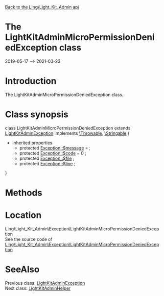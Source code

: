 [Back to the Ling/Light_Kit_Admin api](https://github.com/lingtalfi/Light_Kit_Admin/blob/master/doc/api/Ling/Light_Kit_Admin.md)



The LightKitAdminMicroPermissionDeniedException class
================
2019-05-17 --> 2021-03-23






Introduction
============

The LightKitAdminMicroPermissionDeniedException class.



Class synopsis
==============


class <span class="pl-k">LightKitAdminMicroPermissionDeniedException</span> extends [LightKitAdminException](https://github.com/lingtalfi/Light_Kit_Admin/blob/master/doc/api/Ling/Light_Kit_Admin/Exception/LightKitAdminException.md) implements [\Throwable](http://php.net/manual/en/class.throwable.php), [\Stringable](https://wiki.php.net/rfc/stringable) {

- Inherited properties
    - protected  [Exception::$message](#property-message) =  ;
    - protected  [Exception::$code](#property-code) = 0 ;
    - protected  [Exception::$file](#property-file) ;
    - protected  [Exception::$line](#property-line) ;

}






Methods
==============






Location
=============
Ling\Light_Kit_Admin\Exception\LightKitAdminMicroPermissionDeniedException<br>
See the source code of [Ling\Light_Kit_Admin\Exception\LightKitAdminMicroPermissionDeniedException](https://github.com/lingtalfi/Light_Kit_Admin/blob/master/Exception/LightKitAdminMicroPermissionDeniedException.php)



SeeAlso
==============
Previous class: [LightKitAdminException](https://github.com/lingtalfi/Light_Kit_Admin/blob/master/doc/api/Ling/Light_Kit_Admin/Exception/LightKitAdminException.md)<br>Next class: [LightKitAdminHelper](https://github.com/lingtalfi/Light_Kit_Admin/blob/master/doc/api/Ling/Light_Kit_Admin/Helper/LightKitAdminHelper.md)<br>
